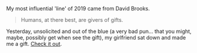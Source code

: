 My most influential 'line' of 2019 came from David Brooks.

> Humans, at there best, are givers of gifts.

Yesterday, unsolicited and out of the blue (a very bad pun... that you might, maybe, possibly get when see the gift), my girlfriend sat down and made me a gift. [Check it out](https://teespring.com/he-ll-do-biden-2020?pid=934&cid=103880).

